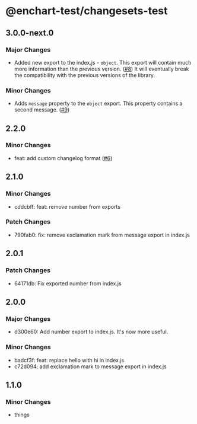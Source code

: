 # @enchart-test/changesets-test

## 3.0.0-next.0

### Major Changes

- Added new export to the index.js - `object`. This export will contain much more information than the previous version. ([#8](https://github.com/enchart/changesets-test/pull/8))
  It will eventually break the compatibility with the previous versions of the library.

### Minor Changes

- Adds `message` property to the `object` export. This property contains a second message. ([#9](https://github.com/enchart/changesets-test/pull/9))

## 2.2.0

### Minor Changes

- feat: add custom changelog format ([#6](https://github.com/enchart/changesets-test/pull/6))

## 2.1.0

### Minor Changes

- cddcbff: feat: remove number from exports

### Patch Changes

- 790fab0: fix: remove exclamation mark from message export in index.js

## 2.0.1

### Patch Changes

- 64171db: Fix exported number from index.js

## 2.0.0

### Major Changes

- d300e60: Add number export to index.js. It's now more useful.

### Minor Changes

- badcf3f: feat: replace hello with hi in index.js
- c72d094: add exclamation mark to message export in index.js

## 1.1.0

### Minor Changes

- things
